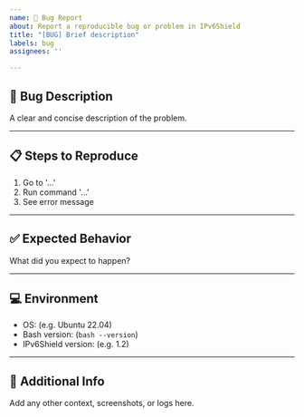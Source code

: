 ```yaml
---
name: 🐞 Bug Report
about: Report a reproducible bug or problem in IPv6Shield
title: "[BUG] Brief description"
labels: bug
assignees: ''

---
```


## 🐛 Bug Description

A clear and concise description of the problem.

---

## 📋 Steps to Reproduce

1. Go to '...'
2. Run command '...'
3. See error message

---

## ✅ Expected Behavior

What did you expect to happen?

---

## 💻 Environment

- OS: (e.g. Ubuntu 22.04)
- Bash version: (`bash --version`)
- IPv6Shield version: (e.g. 1.2)

---

## 📝 Additional Info

Add any other context, screenshots, or logs here.


<!-- Bug Report Template — .github/ISSUE_TEMPLATE/bug_report.md -->
